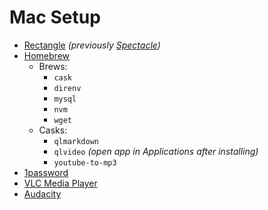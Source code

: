 # Mac Setup
* [Rectangle](https://rectangleapp.com/) _(previously [Spectacle](https://www.spectacleapp.com/))_
* [Homebrew](https://brew.sh/)
  * Brews:
    * `cask`
    * `direnv`
    * `mysql`
    * `nvm`
    * `wget`
  * Casks:
    * `qlmarkdown`
    * `qlvideo` _(open app in Applications after installing)_
    * `youtube-to-mp3`
* [1password](https://1password.com/downloads/mac/)
* [VLC Media Player](https://www.videolan.org/vlc/download-macosx.html)
* [Audacity](https://www.audacityteam.org/download/mac/)
